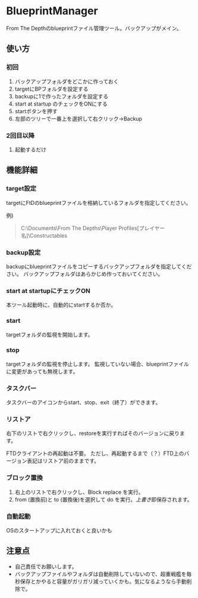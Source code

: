 # BlueprintManager
From The Depthのblueprintファイル管理ツール。バックアップがメイン。

## 使い方
### 初回
1. バックアップフォルダをどこかに作っておく
2. targetにBPフォルダを設定する
3. backupに1で作ったフォルダを設定する
4. start at startup のチェックをONにする
5. startボタンを押す
6. 左部のツリーで一番上を選択して右クリック→Backup

### 2回目以降
1. 起動するだけ

## 機能詳細
### target設定
targetにFtDのblueprintファイルを格納しているフォルダを指定してください。

例)
> C:\Documents\From The Depths\Player Profiles\[プレイヤー名]\Constructables

### backup設定
backupにblueprintファイルをコピーするバックアップフォルダを指定してください。
バックアップフォルダはあらかじめ作っておいてください。

### start at startupにチェックON
本ツール起動時に、自動的にstartするか否か。

### start
targetフォルダの監視を開始します。

### stop
targetフォルダの監視を停止します。
監視していない場合、blueprintファイルに変更があっても無視します。

### タスクバー
タスクバーのアイコンからstart、stop、exit（終了）ができます。

### リストア
右下のリストで右クリックし、restoreを実行すればそのバージョンに戻ります。

FTDクライアントの再起動は不要。
ただし、再起動するまで（？）FTD上のバージョン表記はリストア前のままです。

### ブロック置換
1. 右上のリストで右クリックし、Block replace を実行。
2. from (置換前)と to (置換後)を選択して do を実行。*上書き*即保存されます。


### 自動起動
OSのスタートアップに入れておくと良いかも

## 注意点
* 自己責任でお願いします。
* バックアップファイルやフォルダは自動削除していないので、超重戦艦を毎秒保存とかやると容量がガリガリ減っていくかも。気になるようなら手動削除で。


